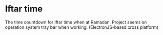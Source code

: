 # Iftar time
The time countdown for iftar time when at Ramadan. Project seems on operation system tray bar when working. (ElectronJS-based cross platform)
